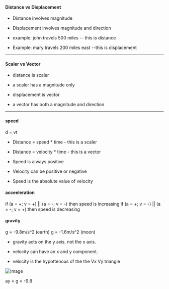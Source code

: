 #### Distance vs Displacement

* Distance involves magnitude
* Displacement involves magnitude and direction

* example: john travels 500 miles -- this is distance
* Example: mary travels 200 miles east --this is displacement

***

#### Scaler vs Vector

* distance is scaler
* a scaler has a magnitude only

* displacement is vector
* a vector has both a magnitude and direction

***

#### speed

d = vt

* Distance = speed * time - this is a scaler

* Distance = velocity * time - this is a vector

* Speed is always positive

* Velocity can be positive or negative

* Speed is the absolute value of velocity

#### acceeleration

if (a = +; v = +) || (a = -; v = -) then speed is increasing
if (a = +; v = -) || (a = -; v = +) then speed is decreasing

#### gravity

g = -9.8m/s^2 (earth)
g = -1.6m/s^2 (moon)

* gravity acts on the y axis, not the x axis.
* velocity can have an x and y component.

* velocity is the hypottenous of the the Vx Vy triangle

![image](https://github.com/JackAWatt/jackwatt.com/assets/3372510/91e8990a-8ef1-4016-86c6-1b42003d29ae)

ay = g = -9.8





